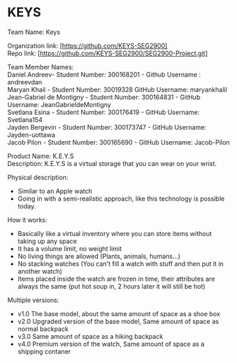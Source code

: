
KEYS
======

Team Name: Keys

Organization link: [https://github.com/KEYS-SEG2900] <br />
Repo link: [https://github.com/KEYS-SEG2900/SEG2900-Project.git]

Team Member Names:<br />
Daniel Andreev- Student Number: 300168201 - Github Username : andreevdan <br />
Maryan Khail - Student Number: 30019328 GitHub Username: maryankhalil <br /> 
Jean-Gabriel de Montigny - Student Number: 300164831 - GitHub Username: JeanGabrieldeMontigny <br />
Svetlana Esina - Student Number: 300176419 - GitHub Username: Svetlana154 <br />
Jayden Bergevin - Student Number: 300173747 - GitHub Username: Jayden-uottawa <br />
Jacob Pilon - Student Number: 300165690 - GitHub Username: Jacob-Pilon <br />

Product Name: K.E.Y.S <br />
Description: K.E.Y.S is a virtual storage that you can wear on your wrist.

Physical description:
- Similar to an Apple watch
- Going in with a semi-realistic approach, like this technology is possible today.

How it works:
- Basically like a virtual inventory where you can store items without taking up any space
- It has a volume limit, no weight limit
- No living things are allowed (Plants, animals, humans...)
- No stacking watches (You can't fill a watch with stuff and then put it in another watch)
- Items placed inside the watch are frozen in time, their attributes are always the same (put hot soup in, 2 hours later it will still be hot)

Multiple versions:
- v1.0 The base model, about the same amount of space as a shoe box
- v2.0 Upgraded version of the base model, Same amount of space as normal backpack
- v3.0 Same amount of space as a hiking backpack 
- v4.0 Premium version of the watch, Same amount of space as a shipping contaner
